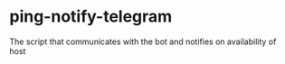 # ping-notify-telegram
The script that communicates with the bot and notifies on availability of host
